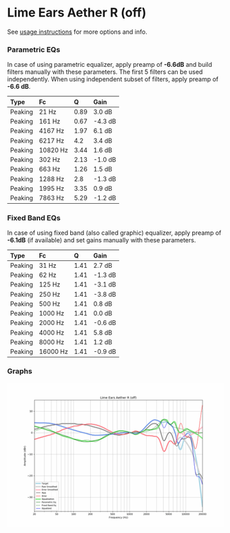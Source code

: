 # Lime Ears Aether R (off)
See [usage instructions](https://github.com/jaakkopasanen/AutoEq#usage) for more options and info.

### Parametric EQs
In case of using parametric equalizer, apply preamp of **-6.6dB** and build filters manually
with these parameters. The first 5 filters can be used independently.
When using independent subset of filters, apply preamp of **-6.6 dB**.

| Type    | Fc       |    Q | Gain    |
|:--------|:---------|:-----|:--------|
| Peaking | 21 Hz    | 0.89 | 3.0 dB  |
| Peaking | 161 Hz   | 0.67 | -4.3 dB |
| Peaking | 4167 Hz  | 1.97 | 6.1 dB  |
| Peaking | 6217 Hz  | 4.2  | 3.4 dB  |
| Peaking | 10820 Hz | 3.44 | 1.6 dB  |
| Peaking | 302 Hz   | 2.13 | -1.0 dB |
| Peaking | 663 Hz   | 1.26 | 1.5 dB  |
| Peaking | 1288 Hz  | 2.8  | -1.3 dB |
| Peaking | 1995 Hz  | 3.35 | 0.9 dB  |
| Peaking | 7863 Hz  | 5.29 | -1.2 dB |

### Fixed Band EQs
In case of using fixed band (also called graphic) equalizer, apply preamp of **-6.1dB**
(if available) and set gains manually with these parameters.

| Type    | Fc       |    Q | Gain    |
|:--------|:---------|:-----|:--------|
| Peaking | 31 Hz    | 1.41 | 2.7 dB  |
| Peaking | 62 Hz    | 1.41 | -1.3 dB |
| Peaking | 125 Hz   | 1.41 | -3.1 dB |
| Peaking | 250 Hz   | 1.41 | -3.8 dB |
| Peaking | 500 Hz   | 1.41 | 0.8 dB  |
| Peaking | 1000 Hz  | 1.41 | 0.0 dB  |
| Peaking | 2000 Hz  | 1.41 | -0.6 dB |
| Peaking | 4000 Hz  | 1.41 | 5.8 dB  |
| Peaking | 8000 Hz  | 1.41 | 1.2 dB  |
| Peaking | 16000 Hz | 1.41 | -0.9 dB |

### Graphs
![](./Lime%20Ears%20Aether%20R%20(off).png)